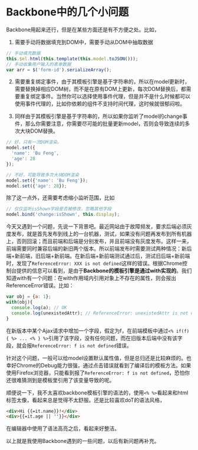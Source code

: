 Backbone中的几个小问题
===

Backbone用起来还行，但是在某些方面还是有不方便之处。比如，  
1. 需要手动将数据填充到DOM中，需要手动从DOM中抽取数据  
```js
// 手动填充数据
this.$el.html(this.template(this.model.toJSON()));
// 手动收集用户输入的表单数据
var arr = $('form-id').serializeArray();
```

2. 需要重复绑定事件，由于其模板引擎是基于字符串的，所以在model更新时，需要替换掉相应DOM树，而不是在原有DOM上更新，每次DOM替换后，都需要重复绑定事件。当然你可以选择使用事件代理，但是并不是什么时候都可以使用事件代理的，比如你依赖的组件不支持时间代理，这时候就很郁闷啦。  

3. 同样由于其模板引擎是基于字符串的，所以如果你监听了model的change事件，那么你需要注意，你需要尽可能的批量更新model，否则会导致连续的多次大块DOM替换。
```js
// 好，只有一次DOM渲染。
model.set({
  'name': 'Bu Feng',
  'age': 28
});

// 不好，可能导致多次大块DOM渲染
model.set({'name': 'Bu Feng'});
model.set({'age': 28});
```
除了这一点外，还需要考虑缩小监听范围，比如
```js
// 仅仅监听isShown字段是否被修改，忽略其他字段
model.bind('change:isShown', this.display);
```

今天又遇到一个问题，先说一下背景吧。最近网站由于故障频发，要求后端必须灰度发布，就是首先发布到线上的一台机器，测试，如果没有问题再发布到所有机器上，否则回滚；而且前端和后端是分别发布，并且前端没有灰度发布。这样一来，前端需要同时兼容后端的新旧两个版本。所以前端发布时需要测试两种情况：新后端+新前端，旧后端+新前端。在新后端+新前端测试通过后，测试旧后端+新前端时，发现了`ReferenceError: XXX is not defined`这样的错误。根据Chrome控制台提供的信息可以看到，是由于**Backbone的模板引擎是通过with实现的**。我们知道with有一个问题：在with作用域内引用对象上不存在的属性，则会报出ReferenceError错误。比如：
```js
var obj = {a: 1};
with(obj){
  console.log(a); // OK
  console.log(unexistedAttr); // ReferenceError: unexistedAttr is not defined
}
```
在新版本中某个Ajax请求中增加一个字段，假定为f，在前端模板中通过`<% if(f){ %> ... <% } %>`引用了该字段，没有任何问题，而在旧版本后端中没有该字段，就会报`ReferenceError: f is not defined`错误。

针对这个问题，一般可以给model设置默认属性值，但是总归还是比较麻烦的。也幸好Chrome的Debug能力很强，通过点击错误就看到了编译后的模板方法。如果使用Firefox浏览器，只能看到报了`ReferenceError: f is not defined`，恐怕你还很难猜测到是模板里引用了该变量导致的呢。

顺便说一下，我不太喜欢backbone模板引擎的语法的，使用`<% %>`看起来和html标签太像，看起来总是觉得不太舒服。还是比较喜欢doT的语法风格，
```html
<div>Hi {{=it.name}}!</div>
<div>{{=it.age || ''}}</div>
```
在编辑器中使用了语法高亮之后，看起来好整洁。

以上就是我使用Backbone遇到的一些问题，以后有新问题再补充。